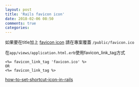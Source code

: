 ```yaml
---
layout: post
title: 'Rails favicon icon'
date: 2018-02-06 08:50
comments: true
categories:
---
```

如果要在title加上 [favicon icon](https://paulferrett.com/fontawesome-favicon/)
請在專案覆蓋 `/public/favicon.ico`

在``app/views/application.html.erb``使用favicon_link_tag方式
```erb
<%= favicon_link_tag 'favicon.ico' %>
OR
<%= favicon_link_tag %>
```
[how-to-set-shortcut-icon-in-rails](https://stackoverflow.com/questions/12950117/how-to-set-shortcut-icon-in-rails)